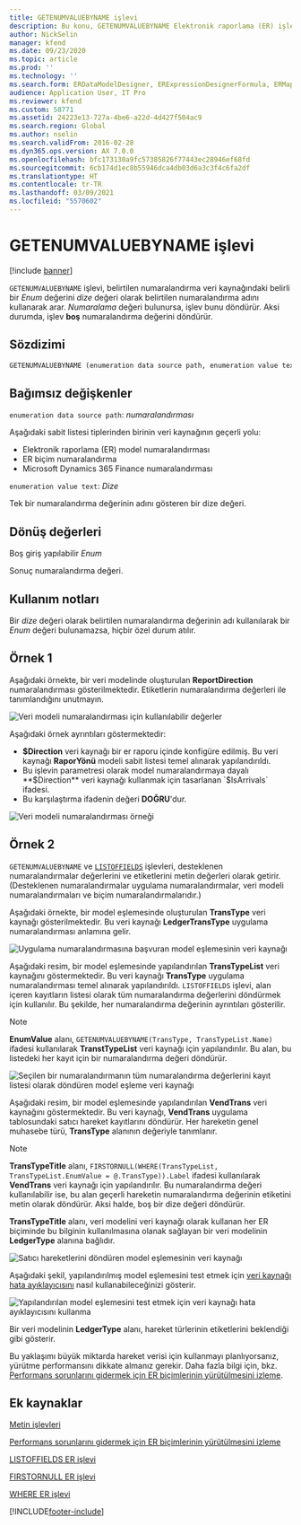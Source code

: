 ```yaml
---
title: GETENUMVALUEBYNAME işlevi
description: Bu konu, GETENUMVALUEBYNAME Elektronik raporlama (ER) işlevinin nasıl kullanıldığı hakkında bilgi sağlar.
author: NickSelin
manager: kfend
ms.date: 09/23/2020
ms.topic: article
ms.prod: ''
ms.technology: ''
ms.search.form: ERDataModelDesigner, ERExpressionDesignerFormula, ERMappedFormatDesigner, ERModelMappingDesigner
audience: Application User, IT Pro
ms.reviewer: kfend
ms.custom: 58771
ms.assetid: 24223e13-727a-4be6-a22d-4d427f504ac9
ms.search.region: Global
ms.author: nselin
ms.search.validFrom: 2016-02-28
ms.dyn365.ops.version: AX 7.0.0
ms.openlocfilehash: bfc173130a9fc57385826f77443ec28946ef68fd
ms.sourcegitcommit: 6cb174d1ec8b55946dca4db03d6a3c3f4c6fa2df
ms.translationtype: HT
ms.contentlocale: tr-TR
ms.lasthandoff: 03/09/2021
ms.locfileid: "5570602"
---
```

# <a name="getenumvaluebyname-er-function"></a>GETENUMVALUEBYNAME işlevi

[!include [banner](../includes/banner.md)]

`GETENUMVALUEBYNAME` işlevi, belirtilen numaralandırma veri kaynağındaki belirli bir *Enum* değerini *dize* değeri olarak belirtilen numaralandırma adını kullanarak arar. *Numaralama* değeri bulunursa, işlev bunu döndürür. Aksi durumda, işlev **boş** numaralandırma değerini döndürür.

## <a name="syntax"></a>Sözdizimi

```vb
GETENUMVALUEBYNAME (enumeration data source path, enumeration value text)
```

## <a name="arguments"></a>Bağımsız değişkenler

`enumeration data source path`: *numaralandırması*

Aşağıdaki sabit listesi tiplerinden birinin veri kaynağının geçerli yolu:

- Elektronik raporlama (ER) model numaralandırması
- ER biçim numaralandırma
- Microsoft Dynamics 365 Finance numaralandırması

`enumeration value text`: *Dize*

Tek bir numaralandırma değerinin adını gösteren bir dize değeri.

## <a name="return-values"></a>Dönüş değerleri

Boş giriş yapılabilir *Enum*

Sonuç numaralandırma değeri.

## <a name="usage-notes"></a>Kullanım notları

Bir *dize* değeri olarak belirtilen numaralandırma değerinin adı kullanılarak bir *Enum* değeri bulunamazsa, hiçbir özel durum atılır.

## <a name="example-1"></a>Örnek 1

Aşağıdaki örnekte, bir veri modelinde oluşturulan **ReportDirection** numaralandırması gösterilmektedir. Etiketlerin numaralandırma değerleri ile tanımlandığını unutmayın.

![Veri modeli numaralandırması için kullanılabilir değerler](./media/ER-data-model-enumeration-values.PNG)

Aşağıdaki örnek ayrıntıları göstermektedir:

- **$Direction** veri kaynağı bir er raporu içinde konfigüre edilmiş. Bu veri kaynağı **RaporYönü** modeli sabit listesi temel alınarak yapılandırıldı.
- Bu işlevin parametresi olarak model numaralandırmaya dayalı **$Direction** veri kaynağı kullanmak için tasarlanan `$IsArrivals` ifadesi.
- Bu karşılaştırma ifadenin değeri **DOĞRU**'dur.

![Veri modeli numaralandırması örneği](./media/ER-data-model-enumeration-usage.PNG)

## <a name="example-2"></a>Örnek 2

`GETENUMVALUEBYNAME` ve [`LISTOFFIELDS`](er-functions-list-listoffields.md) işlevleri, desteklenen numaralandırmalar değerlerini ve etiketlerini metin değerleri olarak getirir. (Desteklenen numaralandırmalar uygulama numaralandırmalar, veri modeli numaralandırmaları ve biçim numaralandırmalarıdır.)

Aşağıdaki örnekte, bir model eşlemesinde oluşturulan **TransType** veri kaynağı gösterilmektedir. Bu veri kaynağı **LedgerTransType** uygulama numaralandırması anlamına gelir.

![Uygulama numaralandırmasına başvuran model eşlemesinin veri kaynağı](./media/er-functions-text-getenumvaluebyname-example2-1.png)

Aşağıdaki resim, bir model eşlemesinde yapılandırılan **TransTypeList** veri kaynağını göstermektedir. Bu veri kaynağı **TransType** uygulama numaralandırması temel alınarak yapılandırıldı. `LISTOFFIELDS` işlevi, alan içeren kayıtların listesi olarak tüm numaralandırma değerlerini döndürmek için kullanılır. Bu şekilde, her numaralandırma değerinin ayrıntıları gösterilir.

> [!NOTE]
> **EnumValue** alanı, `GETENUMVALUEBYNAME(TransType, TransTypeList.Name)` ifadesi kullanılarak **TranstTypeList** veri kaynağı için yapılandırılır. Bu alan, bu listedeki her kayıt için bir numaralandırma değeri döndürür.

![Seçilen bir numaralandırmanın tüm numaralandırma değerlerini kayıt listesi olarak döndüren model eşleme veri kaynağı](./media/er-functions-text-getenumvaluebyname-example2-2.png)

Aşağıdaki resim, bir model eşlemesinde yapılandırılan **VendTrans** veri kaynağını göstermektedir. Bu veri kaynağı, **VendTrans** uygulama tablosundaki satıcı hareket kayıtlarını döndürür. Her hareketin genel muhasebe türü, **TransType** alanının değeriyle tanımlanır.

> [!NOTE]
> **TransTypeTitle** alanı, `FIRSTORNULL(WHERE(TransTypeList, TransTypeList.EnumValue = @.TransType)).Label` ifadesi kullanılarak **VendTrans** veri kaynağı için yapılandırılır. Bu numaralandırma değeri kullanılabilir ise, bu alan geçerli hareketin numaralandırma değerinin etiketini metin olarak döndürür. Aksi halde, boş bir dize değeri döndürür.
>
> **TransTypeTitle** alanı, veri modelini veri kaynağı olarak kullanan her ER biçiminde bu bilginin kullanılmasına olanak sağlayan bir veri modelinin **LedgerType** alanına bağlıdır.

![Satıcı hareketlerini döndüren model eşlemesinin veri kaynağı](./media/er-functions-text-getenumvaluebyname-example2-3.png)

Aşağıdaki şekil, yapılandırılmış model eşlemesini test etmek için [veri kaynağı hata ayıklayıcısını](er-debug-data-sources.md) nasıl kullanabileceğinizi gösterir.

![Yapılandırılan model eşlemesini test etmek için veri kaynağı hata ayıklayıcısını kullanma](./media/er-functions-text-getenumvaluebyname-example2-4.gif)

Bir veri modelinin **LedgerType** alanı, hareket türlerinin etiketlerini beklendiği gibi gösterir.

Bu yaklaşımı büyük miktarda hareket verisi için kullanmayı planlıyorsanız, yürütme performansını dikkate almanız gerekir. Daha fazla bilgi için, bkz. [Performans sorunlarını gidermek için ER biçimlerinin yürütülmesini izleme](trace-execution-er-troubleshoot-perf.md).

## <a name="additional-resources"></a>Ek kaynaklar

[Metin işlevleri](er-functions-category-text.md)

[Performans sorunlarını gidermek için ER biçimlerinin yürütülmesini izleme](trace-execution-er-troubleshoot-perf.md)

[LISTOFFIELDS ER işlevi](er-functions-list-listoffields.md)

[FIRSTORNULL ER işlevi](er-functions-list-firstornull.md)

[WHERE ER işlevi](er-functions-list-where.md)


[!INCLUDE[footer-include](../../../includes/footer-banner.md)]